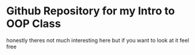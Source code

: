 # Github Repository for my Intro to OOP Class

honestly theres not much interesting here but if you want to look at it feel free
